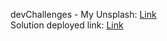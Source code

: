 devChallenges - My Unsplash: [Link](https://devchallenges.io/challenges/rYyhwJAxMfES5jNQ9YsP)  
Solution deployed link: [Link](https://authenticationapp.vercel.app/)